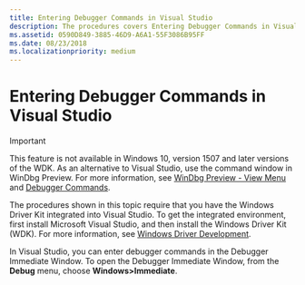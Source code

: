 ```yaml
---
title: Entering Debugger Commands in Visual Studio
description: The procedures covers Entering Debugger Commands in Visual Studio.
ms.assetid: 0590D849-3885-46D9-A6A1-55F3086B95FF
ms.date: 08/23/2018
ms.localizationpriority: medium
---
```


# Entering Debugger Commands in Visual Studio

> [!IMPORTANT]
> This feature is not available in Windows 10, version 1507 and later versions of the WDK.
> As an alternative to Visual Studio, use the command window in WinDbg Preview. For more information, see [WinDbg Preview - View Menu](windbg-view-preview.md) and [Debugger Commands](debugger-commands.md).
>

The procedures shown in this topic require that you have the Windows Driver Kit integrated into Visual Studio. To get the integrated environment, first install Microsoft Visual Studio, and then install the Windows Driver Kit (WDK). For more information, see [Windows Driver Development](../index.yml).

In Visual Studio, you can enter debugger commands in the Debugger Immediate Window. To open the Debugger Immediate Window, from the **Debug** menu, choose **Windows&gt;Immediate**.